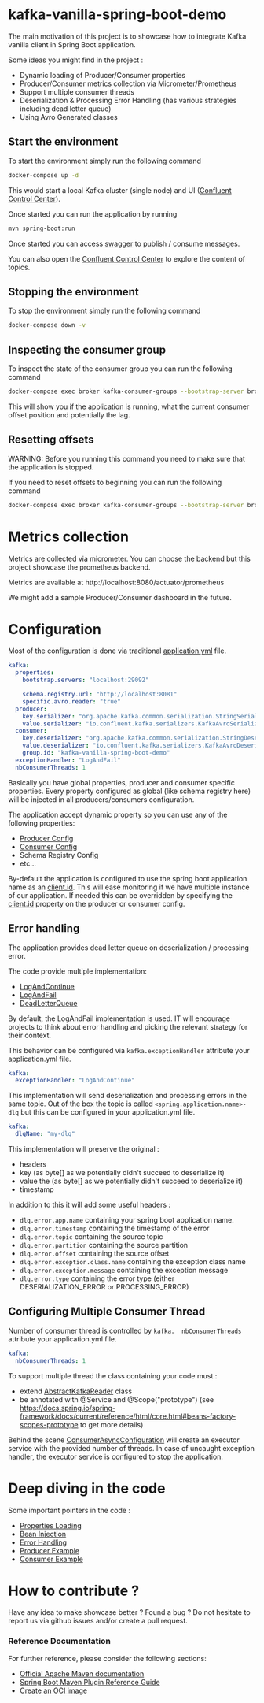 # kafka-vanilla-spring-boot-demo

The main motivation of this project is to showcase how to integrate Kafka vanilla client in Spring Boot application.

Some ideas you might find in the project :
* Dynamic loading of Producer/Consumer properties
* Producer/Consumer metrics collection via Micrometer/Prometheus
* Support multiple consumer threads
* Deserialization & Processing Error Handling (has various strategies including dead letter queue)
* Using Avro Generated classes

## Start the environment
To start the environment simply run the following command
```bash
docker-compose up -d
```
This would start a local Kafka cluster (single node) and UI ([Confluent Control Center](https://docs.confluent.io/platform/current/control-center/index.html)).

Once started you can run the application by running 
```bash
mvn spring-boot:run
```

Once started you can access [swagger](http://localhost:8080/swagger-ui/index.html
) to publish / consume messages.

You can also open the [Confluent Control Center](http://localhost:9021/) to explore the content of topics.

## Stopping the environment
To stop the environment simply run the following command
```bash
docker-compose down -v
```

## Inspecting the consumer group
To inspect the state of the consumer group you can run the following command 
```bash
docker-compose exec broker kafka-consumer-groups --bootstrap-server broker:9092 --group kafka-vanilla-spring-boot-demo --describe
```
This will show you if the application is running, what the current consumer offset position and potentially the lag.

## Resetting offsets
WARNING: Before you running this command you need to make sure that the application is stopped.

If you need to reset offsets to beginning you can run the following command 
```bash
docker-compose exec broker kafka-consumer-groups --bootstrap-server broker:9092 --group kafka-vanilla-spring-boot-demo --reset-offsets --all-topics --to-earliest --execute
```

# Metrics collection
Metrics are collected via micrometer. 
You can choose the backend but this project showcase the prometheus backend.

Metrics are available at http://localhost:8080/actuator/prometheus

We might add a sample Producer/Consumer dashboard in the future.

# Configuration
Most of the configuration is done via traditional [application.yml](src/main/resources/application.yml) file. 
```yaml
kafka:
  properties:
    bootstrap.servers: "localhost:29092"

    schema.registry.url: "http://localhost:8081"
    specific.avro.reader: "true"
  producer:
    key.serializer: "org.apache.kafka.common.serialization.StringSerializer"
    value.serializer: "io.confluent.kafka.serializers.KafkaAvroSerializer"
  consumer:
    key.deserializer: "org.apache.kafka.common.serialization.StringDeserializer"
    value.deserializer: "io.confluent.kafka.serializers.KafkaAvroDeserializer"
    group.id: "kafka-vanilla-spring-boot-demo"
  exceptionHandler: "LogAndFail"
  nbConsumerThreads: 1
```
Basically you have global properties, producer and consumer specific properties.
Every property configured as global (like schema registry here) will be injected in all producers/consumers configuration.

The application accept dynamic property so you can use any of the following properties:
* [Producer Config](https://docs.confluent.io/platform/current/installation/configuration/producer-configs.html)
* [Consumer Config](https://docs.confluent.io/platform/current/installation/configuration/consumer-configs.html)
* Schema Registry Config 
* etc...

By-default the application is configured to use the spring boot application name as an [client.id](https://docs.confluent.io/platform/current/installation/configuration/producer-configs.html#producerconfigs_client.id). 
This will ease monitoring if we have multiple instance of our application.
If needed this can be overridden by specifying the [client.id](https://docs.confluent.io/platform/current/installation/configuration/producer-configs.html#producerconfigs_client.id) property on the producer or consumer config.

## Error handling
The application provides dead letter queue on deserialization / processing error.

The code provide multiple implementation: 
* [LogAndContinue](src/main/java/com/example/demo/kafka/LogAndContinueExceptionHandler.java)
* [LogAndFail](src/main/java/com/example/demo/kafka/LogAndFailExceptionHandler.java)
* [DeadLetterQueue](src/main/java/com/example/demo/kafka/DlqExceptionHandler.java)

By default, the LogAndFail implementation is used.
IT will encourage projects to think about error handling and picking the relevant strategy for their context.

This behavior can be configured via `kafka.exceptionHandler` attribute your application.yml file.
```yaml
kafka:
  exceptionHandler: "LogAndContinue"
```

This implementation will send deserialization and processing errors in the same topic.
Out of the box the topic is called `<spring.application.name>-dlq` but this can be configured in your application.yml file.
```yaml
kafka:
  dlqName: "my-dlq"
```

This implementation will preserve the original :
* headers
* key (as byte[] as we potentially didn't succeed to deserialize it)
* value the (as byte[] as we potentially didn't succeed to deserialize it)
* timestamp 

In addition to this it will add some useful headers :
* `dlq.error.app.name` containing your spring boot application name.
* `dlq.error.timestamp` containing the timestamp of the error
* `dlq.error.topic` containing the source topic
* `dlq.error.partition` containing the source partition
* `dlq.error.offset` containing the source offset
* `dlq.error.exception.class.name` containing the exception class name
* `dlq.error.exception.message` containing the exception message
* `dlq.error.type` containing the error type (either DESERIALIZATION_ERROR or PROCESSING_ERROR)

## Configuring Multiple Consumer Thread
Number of consumer thread is controlled by `kafka.  nbConsumerThreads` attribute your application.yml file.
```yaml
kafka:
  nbConsumerThreads: 1
```
To support multiple thread the class containing your code must :
* extend [AbstractKafkaReader](src/main/java/com/example/demo/services/AbstractKafkaReader.java) class
* be annotated with @Service and @Scope("prototype") (see https://docs.spring.io/spring-framework/docs/current/reference/html/core.html#beans-factory-scopes-prototype to get more details)

Behind the scene [ConsumerAsyncConfiguration](src/main/java/com/example/demo/config/ConsumerAsyncConfiguration.java) will create an executor service with the provided number of threads.
In case of uncaught exception handler, the executor service is configured to stop the application.

# Deep diving in the code
Some important pointers in the code :
* [Properties Loading](src/main/java/com/example/demo/config/KafkaConfig.java)
* [Bean Injection](src/main/java/com/example/demo/config/KafkaLoaderConfiguration.java)
* [Error Handling](src/main/java/com/example/demo/kafka)
* [Producer Example](src/main/java/com/example/demo/services/PaymentPublisher.java)
* [Consumer Example](src/main/java/com/example/demo/services/PaymentReceiver.java)

# How to contribute ?
Have any idea to make showcase better ? Found a bug ? Do not hesitate to report us via github issues and/or create a pull request.

### Reference Documentation
For further reference, please consider the following sections:

* [Official Apache Maven documentation](https://maven.apache.org/guides/index.html)
* [Spring Boot Maven Plugin Reference Guide](https://docs.spring.io/spring-boot/docs/2.7.0/maven-plugin/reference/html/)
* [Create an OCI image](https://docs.spring.io/spring-boot/docs/2.7.0/maven-plugin/reference/html/#build-image)